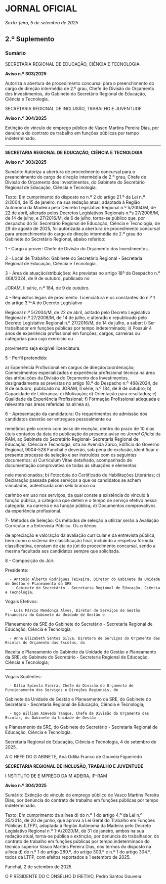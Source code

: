 # JORNAL OFICIAL

###### Sexta-feira, 5 de setembro de 2025

## **2.º Suplemento**

### **Sumário**

SECRETARIA REGIONAL DE EDUCAÇÃO, CIÊNCIA E TECNOLOGIA

**Aviso n.º 303/2025**

Autoriza a abertura de procedimento concursal para o preenchimento do cargo de
direção intermédia de 2.º grau, Chefe de Divisão do Orçamento dos Investimentos,
do Gabinete do Secretário Regional de Educação, Ciência e Tecnologia.

SECRETARIA REGIONAL DE INCLUSÃO, TRABALHO E JUVENTUDE

**Aviso n.º 304/2025**

Extinção do vínculo de emprego público de Vasco Martins Pereira Dias, por
denúncia do contrato de trabalho em funções públicas por tempo indeterminado.




---

**SECRETARIA** **REGIONAL** **DE** **EDUCAÇÃO,** **CIÊNCIA** **E** **TECNOLOGIA**


**Aviso n.º 303/2025**


Sumário:
Autoriza a abertura de procedimento concursal para o preenchimento do cargo de direção intermédia de 2.º grau, Chefe de Divisão do
Orçamento dos Investimentos, do Gabinete do Secretário Regional de Educação, Ciência e Tecnologia.

Texto:
Em cumprimento do disposto no n.º 2 do artigo 21.º da Lei n.º 2/2004, de 15 de janeiro, na sua redação atual, adaptada à
Região Autónoma da Madeira pelo Decreto Legislativo Regional n.º 5/2004/M, de 22 de abril, alterado pelos Decretos
Legislativos Regionais n.ºs 27/2006/M, de 14 de julho, e 27/2016/M, de 6 de julho, torna-se público que, por despacho do Sr.
Secretário Regional de Educação, Ciência e Tecnologia, de 29 de agosto de 2025, foi autorizada a abertura de procedimento
concursal para preenchimento do cargo de direção intermédia de 2.º grau do Gabinete do Secretário Regional, abaixo referido:


1 - Cargo a prover: Chefe de Divisão do Orçamento dos Investimentos.

2 - Local de Trabalho: Gabinete do Secretário Regional - Secretaria Regional de Educação, Ciência e Tecnologia.

3 - Área de atuação/atribuições: As previstas no artigo 18º do Despacho n.º 468/2024, de 9 de outubro, publicado no

JORAM, II série, n.º 184, de 9 de outubro.

4 - Requisitos legais de provimento: Licenciatura e os constantes do n.º 1 do artigo 3.º-A do Decreto Legislativo

Regional n.º 5/2004/M, de 22 de abril, aditado pelo Decreto Legislativo Regional n.º 27/2006/M, de 14 de julho, e
alterado e republicado pelo Decreto Legislativo Regional n.º 27/2016/M, de 14 de julho, a saber:
i) Ser trabalhador em funções públicas por tempo indeterminado;
ii) Possuir 4 anos de experiência profissional em funções, cargos, carreiras ou categorias para cujo exercício ou

provimento seja exigível licenciatura.

5 - Perfil pretendido:

a) Experiência Profissional em cargos de direção/coordenação; Conhecimentos especializados e experiência
profissional técnica na área das atribuições da Divisão do Orçamento dos Investimentos, designadamente as
previstas no artigo 18.º do Despacho n.º 468/2024, de 9 de outubro, publicado no JORAM, II série, n.º 184, de 9
de outubro;
b) Capacidade de Liderança;
c) Motivação;
d) Orientação para resultados;
e) Qualidade da Experiência Profissional;
f) Formação Profissional adequada e relevante nas áreas referidas na alínea a).

6 - Apresentação da candidatura: Os requerimentos de admissão dos candidatos deverão ser entregues pessoalmente ou

remetidos pelo correio com aviso de receção, dentro do prazo de 10 dias úteis contados da data de publicação do
presente aviso no _Jornal Oficial_ da RAM, ao Gabinete do Secretário Regional- Secretaria Regional de Educação,
Ciência e Tecnologia, sita ao Avenida Zarco, Edifício do Governo Regional, 9004-528 Funchal e deverão, sob pena
de exclusão, identificar o presente processo de seleção e ser instruídos com os seguintes documentos:
a) Curriculum Vitae detalhado, acompanhado de documentação comprovativa de todas as situações e elementos

nele mencionados;
b) Fotocópia do Certificado de Habilitações Literárias;
c) Declaração passada pelos serviços a que os candidatos se achem vinculados, autenticada com selo branco ou

carimbo em uso nos serviços, da qual conste a existência do vínculo à função pública, a categoria que detém e o
tempo de serviço efetivo nessa categoria, na carreira e na função pública;
d) Documentos comprovativos da experiência profissional.

7- Métodos de Seleção: Os métodos de seleção a utilizar serão a Avaliação Curricular e a Entrevista Pública. Os critérios

de apreciação e valoração da avaliação curricular e da entrevista pública, bem como o sistema de classificação final,
incluindo a respetiva fórmula classificativa, constam de ata do júri do procedimento concursal, sendo a mesma
facultada aos candidatos sempre que solicitada.

8 - Composição do Júri:


Presidente:

      - António Alberto Rodrigues Teixeira, Diretor do Gabinete da Unidade de Gestão e Planeamento da SRE 
       - Gabinete do Secretário - Secretaria Regional de Educação, Ciência e Tecnologia;

Vogais Efetivos:

      - Luís Márcio Mendonça Alves, Diretor de Serviços de Gestão Financeira do Gabinete da Unidade de Gestão e
Planeamento da SRE do Gabinete do Secretário - Secretaria Regional de Educação, Ciência e Tecnologia;

      - Anna Elizabeth Santos Silva, Diretora de Serviços do Orçamento das Escolas do Orçamento das Escolas, da
Receita e Planeamento do Gabinete da Unidade de Gestão e Planeamento da SRE, do Gabinete do Secretário 
       - Secretaria Regional de Educação, Ciência e Tecnologia;




---

Vogais Suplentes:

      - Dília Spínola Vieira, Chefe da Divisão do Orçamento de Funcionamento dos Serviços e Direções Regionais, do
Gabinete da Unidade de Gestão e Planeamento da SRE, do Gabinete do Secretário - Secretaria Regional de
Educação, Ciência e Tecnologia;

      - Ugo William Azevedo Tanque, Chefe da Divisão do Orçamento das Escolas, do Gabinete da Unidade de Gestão
e Planeamento da SRE, do Gabinete do Secretário - Secretaria Regional de Educação, Ciência e Tecnologia.

Secretaria Regional de Educação, Ciência e Tecnologia, 4 de setembro de 2025.

A C HEFE DO G ABINETE, Ana Odília Franco de Gouveia Figueiredo


**SECRETARIA REGIONAL DE INCLUSÃO, TRABALHO E JUVENTUDE**


I NSTITUTO DE E MPREGO DA M ADEIRA, IP-RAM


**Aviso n.º 304/2025**


Sumário:
Extinção do vínculo de emprego público de Vasco Martins Pereira Dias, por denúncia do contrato de trabalho em funções públicas por
tempo indeterminado.

Texto:
Em cumprimento da alínea d) do n.º 1 do artigo 4.º da Lei n.º 35/2014, de 20 de junho, que aprova a Lei Geral do Trabalho
em Funções Públicas (LTFP), adaptada à Região Autónoma da Madeira pelo Decreto Legislativo Regional n.º 1-A/2020/M,
de 31 de janeiro, ambos na sua redação atual, torna-se pública a extinção, por denúncia do trabalhador, do contrato de trabalho
em funções públicas por tempo indeterminado do técnico superior Vasco Martins Pereira Dias, nos termos do disposto na
alínea d) do n.º 1 do artigo 289.º, do artigo 303.º e n.º 1 do artigo 304.º, todos da LTFP, com efeitos reportados a 1 setembro
de 2025.


Funchal, 2 de setembro de 2025.

O P RESIDENTE DO C ONSELHO D IRETIVO, Pedro Santos Gouveia

